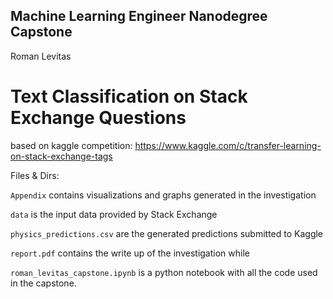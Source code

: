 ## Machine Learning Engineer Nanodegree Capstone
Roman Levitas
# Text Classification on Stack Exchange Questions

based on kaggle competition:
https://www.kaggle.com/c/transfer-learning-on-stack-exchange-tags


Files & Dirs:

`Appendix` contains visualizations and graphs generated in the investigation

`data` is the input data provided by Stack Exchange

`physics_predictions.csv` are the generated predictions submitted to Kaggle

`report.pdf` contains the write up of the investigation while

`roman_levitas_capstone.ipynb` is a python notebook with all the code used in the capstone.
